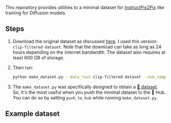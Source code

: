 This repository provides utilities to a minimal dataset for [InstructPix2Pix](https://arxiv.org/abs/2211.09800) like training for Diffusion models.

## Steps

1. Download the original dataset as discussed [here](https://github.com/timothybrooks/instruct-pix2pix#generated-dataset). I used this version: `clip-filtered-dataset`. Note that the download can take as long as 24 hours depending on the internet bandwidth. The dataset also requires at least 600 GB of storage.
2. Then run:

    ```bash
    python make_dataset.py --data_root clip-filtered-dataset --num_samples_to_use 1000
    ```
3. The `make_dataset.py` was specifically designed to obtain a [🤗 dataset](https://huggingface.co/docs/datasets/). So, it's the most useful when you push the minimal dataset to the 🤗 Hub. You can do so by setting `push_to_hub` while running `make_dataset.py`. 

## Example dataset

